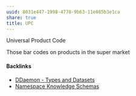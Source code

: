 ```yaml
---
uuid: 8031e447-1998-4778-9b63-11e085b3e1ca
share: true
title: UPC
---
```

Universal Product Code

Those bar codes on products in the super market

#### Backlinks

* [DDaemon - Types and Datasets](/34c12519-617b-4ab2-995d-6cf7f8f4f691)
* [Namespace Knowledge Schemas](/98674655-97b4-4c2d-a7ce-4ae6967044ac)